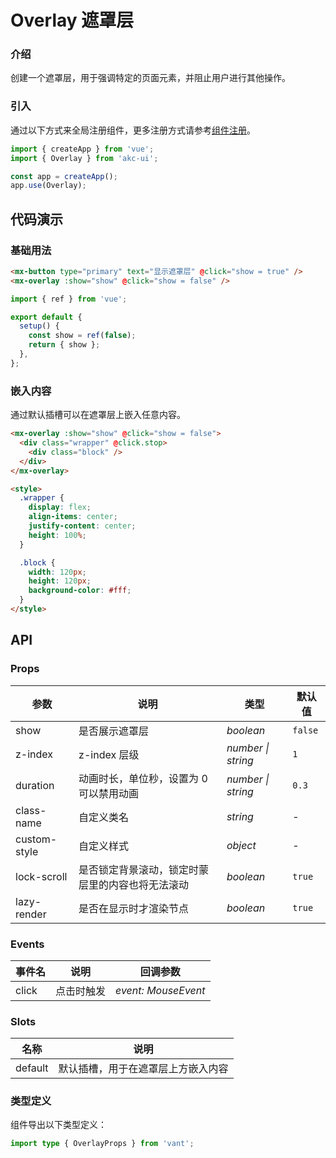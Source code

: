 # Overlay 遮罩层

### 介绍

创建一个遮罩层，用于强调特定的页面元素，并阻止用户进行其他操作。

### 引入

通过以下方式来全局注册组件，更多注册方式请参考[组件注册](#/zh-CN/advanced-usage#zu-jian-zhu-ce)。

```js
import { createApp } from 'vue';
import { Overlay } from 'akc-ui';

const app = createApp();
app.use(Overlay);
```

## 代码演示

### 基础用法

```html
<mx-button type="primary" text="显示遮罩层" @click="show = true" />
<mx-overlay :show="show" @click="show = false" />
```

```js
import { ref } from 'vue';

export default {
  setup() {
    const show = ref(false);
    return { show };
  },
};
```

### 嵌入内容

通过默认插槽可以在遮罩层上嵌入任意内容。

```html
<mx-overlay :show="show" @click="show = false">
  <div class="wrapper" @click.stop>
    <div class="block" />
  </div>
</mx-overlay>

<style>
  .wrapper {
    display: flex;
    align-items: center;
    justify-content: center;
    height: 100%;
  }

  .block {
    width: 120px;
    height: 120px;
    background-color: #fff;
  }
</style>
```

## API

### Props

| 参数         | 说明                                             | 类型               | 默认值  |
| ------------ | ------------------------------------------------ | ------------------ | ------- |
| show         | 是否展示遮罩层                                   | _boolean_          | `false` |
| z-index      | z-index 层级                                     | _number \| string_ | `1`     |
| duration     | 动画时长，单位秒，设置为 0 可以禁用动画          | _number \| string_ | `0.3`   |
| class-name   | 自定义类名                                       | _string_           | -       |
| custom-style | 自定义样式                                       | _object_           | -       |
| lock-scroll  | 是否锁定背景滚动，锁定时蒙层里的内容也将无法滚动 | _boolean_          | `true`  |
| lazy-render  | 是否在显示时才渲染节点                           | _boolean_          | `true`  |

### Events

| 事件名 | 说明       | 回调参数            |
| ------ | ---------- | ------------------- |
| click  | 点击时触发 | _event: MouseEvent_ |

### Slots

| 名称    | 说明                               |
| ------- | ---------------------------------- |
| default | 默认插槽，用于在遮罩层上方嵌入内容 |

### 类型定义

组件导出以下类型定义：

```ts
import type { OverlayProps } from 'vant';
```
